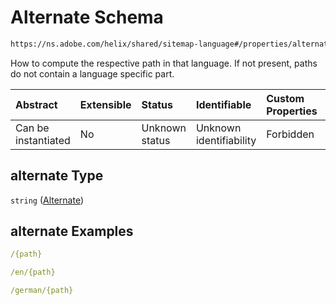 # Alternate Schema

```txt
https://ns.adobe.com/helix/shared/sitemap-language#/properties/alternate
```

How to compute the respective path in that language. If not present, paths do not contain a language specific part.

| Abstract            | Extensible | Status         | Identifiable            | Custom Properties | Additional Properties | Access Restrictions | Defined In                                                                           |
| :------------------ | :--------- | :------------- | :---------------------- | :---------------- | :-------------------- | :------------------ | :----------------------------------------------------------------------------------- |
| Can be instantiated | No         | Unknown status | Unknown identifiability | Forbidden         | Allowed               | none                | [sitemap-language.schema.json*](sitemap-language.schema.json "open original schema") |

## alternate Type

`string` ([Alternate](sitemap-language-properties-alternate.md))

## alternate Examples

```yaml
/{path}

```

```yaml
/en/{path}

```

```yaml
/german/{path}

```
